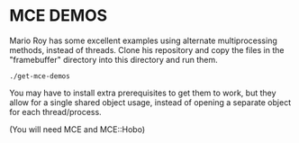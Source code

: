 # MCE DEMOS

Mario Roy has some excellent examples using alternate multiprocessing methods, instead of threads.  Clone his repository and copy the files in the "framebuffer" directory into this directory and run them.

```
./get-mce-demos
```

You may have to install extra prerequisites to get them to work, but they allow for a single shared object usage, instead of opening a separate object for each thread/process.

(You will need MCE and MCE::Hobo)
